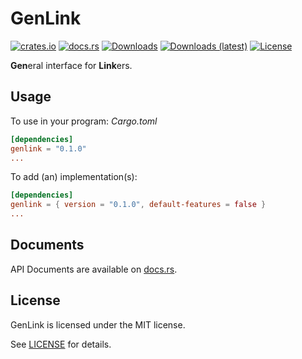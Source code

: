 # GenLink
[![crates.io](https://img.shields.io/crates/v/genlink)](https://crates.io/crates/genlink)
[![docs.rs](https://docs.rs/genlink/badge.svg)](https://docs.rs/genlink)
[![Downloads](https://img.shields.io/crates/d/genlink)](https://crates.io/crates/genlink)
[![Downloads (latest)](https://img.shields.io/crates/dv/genlink)](https://crates.io/crates/genlink)
[![License](https://img.shields.io/crates/l/genlink)](https://github.com/watcol/genlink/blob/main/LICENSE)

**Gen**eral interface for **Link**ers.

## Usage
To use in your program:
*Cargo.toml*
```toml
[dependencies]
genlink = "0.1.0"
...
```

To add (an) implementation(s):
```toml
[dependencies]
genlink = { version = "0.1.0", default-features = false }
...
```

## Documents
API Documents are available on [docs.rs](https://docs.rs/genlink).

## License
GenLink is licensed under the MIT license.

See [LICENSE](https://github.com/watcol/genlink/blob/main/LICENSE) for details.

